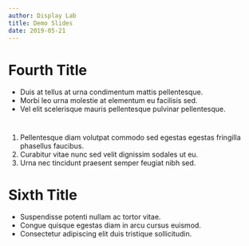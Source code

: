 ```yaml
---
author: Display Lab
title: Demo Slides
date: 2019-05-21
---
```


# Fourth Title
- Duis at tellus at urna condimentum mattis pellentesque. 
- Morbi leo urna molestie at elementum eu facilisis sed. 
- Vel elit scelerisque mauris pellentesque pulvinar pellentesque. 

#
1. Pellentesque diam volutpat commodo sed egestas egestas fringilla phasellus faucibus. 
1. Curabitur vitae nunc sed velit dignissim sodales ut eu. 
1. Urna nec tincidunt praesent semper feugiat nibh sed.

# Sixth Title

- Suspendisse potenti nullam ac tortor vitae. 
- Congue quisque egestas diam in arcu cursus euismod. 
- Consectetur adipiscing elit duis tristique sollicitudin. 
